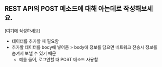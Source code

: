 ## REST API의 POST 메소드에 대해 아는데로 작성해보세요.

(여기에 작성하세요)
- 데이터를 추가할 때 필요함
- 추가할 데이터를 body에 넣어줌 > body에 정보를 담으면 네트워크 전송시 정보를 숨겨서 보낼 수 있기 때문
  - 예를 들어, 로그인할 때 POST 메소드 사용함